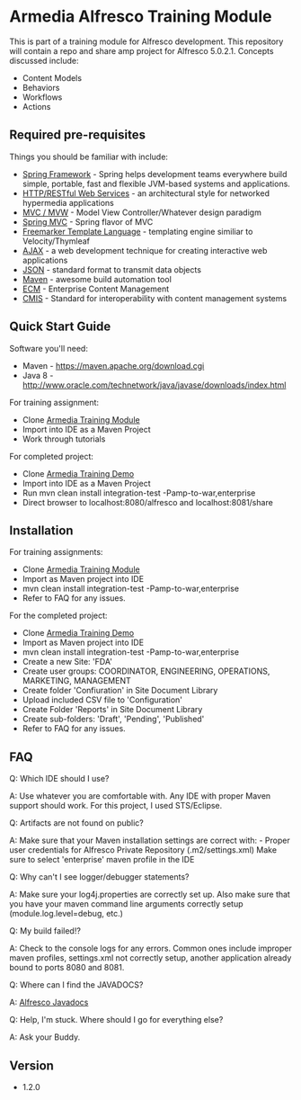 # Armedia Alfresco Training Module
 
This is part of a training module for Alfresco development. This repository will contain a repo and share amp project for Alfresco 5.0.2.1. Concepts discussed include: 

  - Content Models
  - Behaviors
  - Workflows
  - Actions

## Required pre-requisites

Things you should be familiar with include:

* [Spring Framework] - Spring helps development teams everywhere build simple, portable, fast and flexible JVM-based systems and applications.
* [HTTP/RESTful Web Services] - an architectural style for networked hypermedia applications
* [MVC / MVW] - Model View Controller/Whatever design paradigm
* [Spring MVC] - Spring flavor of MVC
* [Freemarker Template Language] - templating engine similiar to Velocity/Thymleaf
* [AJAX] - a web development technique for creating interactive web applications
* [JSON] - standard format to transmit data objects
* [Maven] - awesome build automation tool
* [ECM] - Enterprise Content Management
* [CMIS] - Standard for interoperability with content management systems

  

## Quick Start Guide
Software you'll need: 
* Maven - <https://maven.apache.org/download.cgi>
* Java 8 - <http://www.oracle.com/technetwork/java/javase/downloads/index.html>
 
For training assignment:
* Clone [Armedia Training Module]
* Import into IDE as a Maven Project
* Work through tutorials

For completed project:
* Clone [Armedia Training Demo]
* Import into IDE as a Maven Project
* Run mvn clean install integration-test -Pamp-to-war,enterprise
* Direct browser to localhost:8080/alfresco and localhost:8081/share

## Installation
For training assignments:
 * Clone [Armedia Training Module]
 * Import as Maven project into IDE
 * mvn clean install integration-test -Pamp-to-war,enterprise
 * Refer to FAQ for any issues.

For the completed project:
* Clone [Armedia Training Demo]
* Import as Maven project into IDE
* mvn clean install integration-test -Pamp-to-war,enterprise
* Create a new Site: 'FDA'
* Create user groups: COORDINATOR, ENGINEERING, OPERATIONS, MARKETING, MANAGEMENT
* Create folder 'Confiuration' in Site Document Library
* Upload included CSV file to 'Configuration'
* Create Folder 'Reports' in Site Document Library
* Create sub-folders: 'Draft', 'Pending', 'Published'
* Refer to FAQ for any issues.

## FAQ
Q: Which IDE should I use?

A: Use whatever you are comfortable with. Any IDE with proper Maven support should work.                 For this project, I used STS/Eclipse.

Q: Artifacts are not found on public?

A: Make sure that your Maven installation settings are correct with:
        - Proper user credentials for Alfresco Private Repository (.m2/settings.xml)
        Make sure to select 'enterprise' maven profile in the IDE
    
Q: Why can't I see logger/debugger statements?
    
A: Make sure your log4j.properties are correctly set up. Also make sure that you have your maven 
        command line arguments correctly setup (module.log.level=debug, etc.)

Q: My build failed!?

A: Check to the console logs for any errors. Common ones include improper maven profiles,                 settings.xml not correctly setup, another application already bound to ports 8080 and 8081.
    
Q: Where can I find the JAVADOCS?

A: [Alfresco Javadocs]
    
Q: Help, I'm stuck. Where should I go for everything else?

A: Ask your Buddy.

## Version
- 1.2.0

[//]: # (These are reference links used in the body of this note and get stripped out when the markdown processor does it's job. There is no need to format nicely because it shouldn't be seen. Thanks SO - http://stackoverflow.com/questions/4823468/store-comments-in-markdown-syntax)

   [CMIS]: <https://www.alfresco.com/cmis>
   [HTTP/RESTful Web Services]: <https://docs.oracle.com/javaee/6/tutorial/doc/gijqy.html>
   [MVC / MVW]: <https://en.wikipedia.org/wiki/Model%E2%80%93view%E2%80%93controller>
   [Spring MVC]: <http://docs.spring.io/spring-framework/docs/current/spring-framework-reference/html/mvc.html>
   [Freemarker Template Language]: <http://freemarker.incubator.apache.org/>
   [AJAX]: <http://www.tutorialspoint.com/ajax/>
   [JSON]: <https://spring.io/understanding/JSON>
   [Maven]: <https://spring.io/guides/gs/maven/>
   [Spring Framework]: <http://spring.io>
   [ECM]: <http://www.aiim.org/What-is-ECM-Enterprise-Content-Management>
   [Armedia Training Demo]: <https://github.com/maksudsharif/Alfresco-Training-Demo>
   [Armedia Training Module]: <git@github.com:maksudsharif/Armedia-Training-Module.git>
   [Alfresco Javadocs]: <http://dev.alfresco.com/resource/docs/java/>
   
   [Maven Download]: <https://maven.apache.org/download.cgi>
   [Java 8]: <http://www.oracle.com/technetwork/java/javase/downloads/index.html>
   
  


